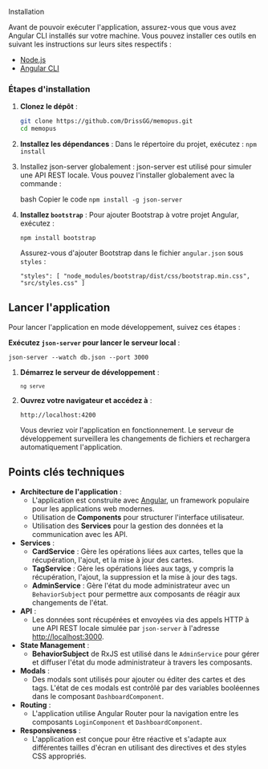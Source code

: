 Installation

Avant de pouvoir exécuter l'application, assurez-vous que vous avez  Angular CLI installés sur votre machine. Vous pouvez installer ces outils en suivant les instructions sur leurs sites respectifs :

- [Node.js](https://nodejs.org/)
- [Angular CLI](https://angular.io/cli)

### Étapes d'installation

1. **Clonez le dépôt** :
   ```bash
   git clone https://github.com/DrissGG/memopus.git
   cd memopus
   ```

</code></div></div></pre>

2. **Installez les dépendances** : Dans le répertoire du projet, exécutez :
   `npm install`
3. Installez json-server globalement : json-server est utilisé pour simuler une API REST locale. Vous pouvez l'installer globalement avec la commande :

   bash
   Copier le code
   ``npm install -g json-server``</div></div>
4. **Installez `bootstrap`**  : Pour ajouter Bootstrap à votre projet Angular, exécutez :

   ``npm install bootstrap``
   </code></div></div></pre>

   Assurez-vous d'ajouter Bootstrap dans le fichier `angular.json` sous `styles` :

   `"styles": [ "node_modules/bootstrap/dist/css/bootstrap.min.css", "src/styles.css" ]`</code></div></div></pre>

## Lancer l'application

Pour lancer l'application en mode développement, suivez ces étapes :

**Exécutez `json-server` pour lancer le serveur local** :

`json-server --watch db.json --port 3000`</code></div></div></pre>

1. **Démarrez le serveur de développement** :

   <code class="!whitespace-pre hljs language-bash">``ng serve``
   </code></div></div></pre>
2. **Ouvrez votre navigateur et accédez à** :

   ``http://localhost:4200``
   </code></div></div></pre>

   Vous devriez voir l'application en fonctionnement. Le serveur de développement surveillera les changements de fichiers et rechargera automatiquement l'application.

## Points clés techniques

* **Architecture de l'application** :
  * L'application est construite avec [Angular](https://angular.io/), un framework populaire pour les applications web modernes.
  * Utilisation de **Components** pour structurer l'interface utilisateur.
  * Utilisation des **Services** pour la gestion des données et la communication avec les API.
* **Services** :
  * **CardService** : Gère les opérations liées aux cartes, telles que la récupération, l'ajout, et la mise à jour des cartes.
  * **TagService** : Gère les opérations liées aux tags, y compris la récupération, l'ajout, la suppression et la mise à jour des tags.
  * **AdminService** : Gère l'état du mode administrateur avec un `BehaviorSubject` pour permettre aux composants de réagir aux changements de l'état.
* **API** :
  * Les données sont récupérées et envoyées via des appels HTTP à une API REST locale simulée par `json-server` à l'adresse [http://localhost:3000](http://localhost:3000).
* **State Management** :
  * **BehaviorSubject** de RxJS est utilisé dans le `AdminService` pour gérer et diffuser l'état du mode administrateur à travers les composants.
* **Modals** :
  * Des modals sont utilisés pour ajouter ou éditer des cartes et des tags. L'état de ces modals est contrôlé par des variables booléennes dans le composant `DashboardComponent`.
* **Routing** :
  * L'application utilise Angular Router pour la navigation entre les composants `LoginComponent` et `DashboardComponent`.
* **Responsiveness** :
  * L'application est conçue pour être réactive et s'adapte aux différentes tailles d'écran en utilisant des directives et des styles CSS appropriés.
